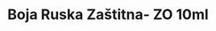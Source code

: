 ---
layout: product
title: "Boja Ruska Zaštitna- ZO 10ml"
price: "330" 
desc: "Acrylic Laquer 10mL"
img_path: "/assets/img/RC070.jpg"
brand: "AK "
available: true
special_offer: false
new: false
soon: false
cat: "020000"
subcat: "020200"
subsubcat: "020201"
sifra: "RC070"
popular: false
---